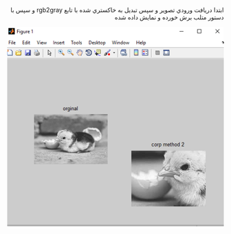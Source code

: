 <div dir="rtl">
  
  ابتدا دريافت ورودي تصوير و سپس تبديل به خاكستري شده با تابع rgb2gray و سپس با دستور متلب برش خورده و نمايش داده شده 
  
  </div>
  


![تصوير خروجي](https://github.com/semnan-university-ai/image-processing-class/blob/main/excersiecs/Homayontoosy/9/khoroji%20tasvir.png)
